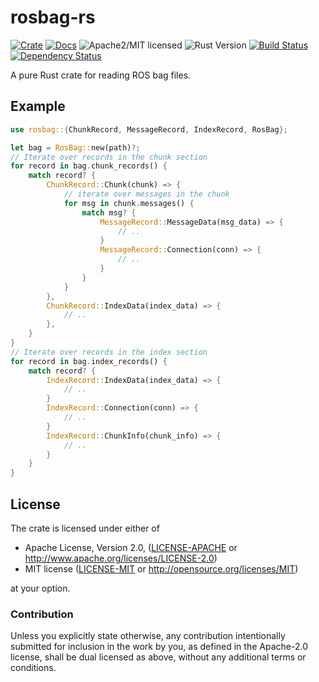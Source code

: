 # rosbag-rs

[![Crate][crate-image]][crate-link]
[![Docs][docs-image]][docs-link]
![Apache2/MIT licensed][license-image]
![Rust Version][rustc-image]
[![Build Status][build-image]][build-link]
[![Dependency Status][deps-image]][deps-link]

A pure Rust crate for reading ROS bag files.

## Example
```rust
use rosbag::{ChunkRecord, MessageRecord, IndexRecord, RosBag};

let bag = RosBag::new(path)?;
// Iterate over records in the chunk section
for record in bag.chunk_records() {
    match record? {
        ChunkRecord::Chunk(chunk) => {
            // iterate over messages in the chunk
            for msg in chunk.messages() {
                match msg? {
                    MessageRecord::MessageData(msg_data) => {
                        // ..
                    }
                    MessageRecord::Connection(conn) => {
                        // ..
                    }
                }
            }
        },
        ChunkRecord::IndexData(index_data) => {
            // ..
        },
    }
}
// Iterate over records in the index section
for record in bag.index_records() {
    match record? {
        IndexRecord::IndexData(index_data) => {
            // ..
        }
        IndexRecord::Connection(conn) => {
            // ..
        }
        IndexRecord::ChunkInfo(chunk_info) => {
            // ..
        }
    }
}
```

## License

The crate is licensed under either of

 * Apache License, Version 2.0, ([LICENSE-APACHE](LICENSE-APACHE) or http://www.apache.org/licenses/LICENSE-2.0)
 * MIT license ([LICENSE-MIT](LICENSE-MIT) or http://opensource.org/licenses/MIT)

at your option.

### Contribution

Unless you explicitly state otherwise, any contribution intentionally submitted
for inclusion in the work by you, as defined in the Apache-2.0 license, shall be dual licensed as above, without any
additional terms or conditions.

[//]: # (badges)

[crate-image]: https://img.shields.io/crates/v/rosbag.svg
[crate-link]: https://crates.io/crates/rosbag
[docs-image]: https://docs.rs/rosbag/badge.svg
[docs-link]: https://docs.rs/rosbag
[rustc-image]: https://img.shields.io/badge/rustc-1.63+-blue.svg
[license-image]: https://img.shields.io/badge/license-Apache2.0/MIT-blue.svg
[build-image]: https://github.com/newpavlov/rosbag-rs/actions/workflows/rosbag.yml/badge.svg
[build-link]: https://github.com/newpavlov/rosbag-rs/actions/workflows/rosbag.yml
[deps-image]: https://deps.rs/repo/github/newpavlov/rosbag-rs/status.svg
[deps-link]: https://deps.rs/repo/github/newpavlov/rosbag-rs
